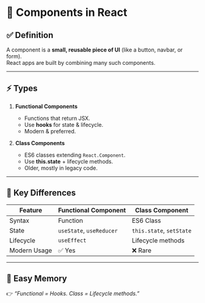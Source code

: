 # 🧩 Components in React

## ✅ Definition
A component is a **small, reusable piece of UI** (like a button, navbar, or form).  
React apps are built by combining many such components.

---

## ⚡ Types
1. **Functional Components**
   - Functions that return JSX.
   - Use **hooks** for state & lifecycle.
   - Modern & preferred.

2. **Class Components**
   - ES6 classes extending `React.Component`.
   - Use **this.state** + lifecycle methods.
   - Older, mostly in legacy code.

---

## 🔑 Key Differences

| Feature             | Functional Component       | Class Component            |
|---------------------|----------------------------|----------------------------|
| Syntax              | Function                  | ES6 Class                 |
| State               | `useState`, `useReducer`  | `this.state`, `setState`  |
| Lifecycle           | `useEffect`               | Lifecycle methods         |
| Modern Usage        | ✅ Yes                    | ❌ Rare                   |

---

## 📝 Easy Memory
👉 *“Functional = Hooks. Class = Lifecycle methods.”*
